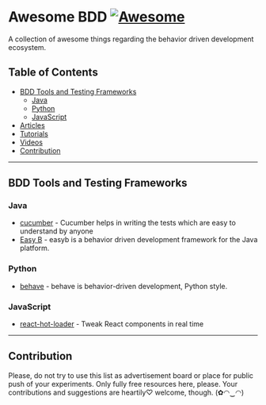 # **Awesome BDD** [![Awesome](https://cdn.rawgit.com/sindresorhus/awesome/d7305f38d29fed78fa85652e3a63e154dd8e8829/media/badge.svg)](https://github.com/sindresorhus/awesome)

A collection of awesome things regarding the behavior driven development ecosystem.

## Table of Contents
- [BDD Tools and Testing Frameworks](#bdd-tools-and-testing-frameworks)
  - [Java](#java)
  - [Python](#python)
  - [JavaScript](#javascript)
- [Articles](#articles)
- [Tutorials](#tutorials)
- [Videos](#videos)
- [Contribution](#contribution)

---

## BDD Tools and Testing Frameworks

### Java
- [cucumber](https://github.com/cucumber/cucumber) - Cucumber helps in writing the tests which are easy to understand by anyone
- [Easy B](https://easyb.io/v1/index.html) - easyb is a behavior driven development framework for the Java platform.

### Python
- [behave](https://github.com/behave/behave) - behave is behavior-driven development, Python style.

### JavaScript
- [react-hot-loader](https://github.com/gaearon/react-hot-loader) - Tweak React components in real time

---

## Contribution

Please, do not try to use this list as advertisement board or place for public push of your experiments. Only fully free resources here, please. Your contributions and suggestions are heartily♡ welcome, though. (✿◠‿◠)
